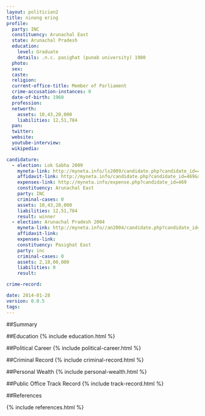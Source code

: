 ```yaml
---
layout: politician2
title: ninong ering
profile: 
  party: INC
  constituency: Arunachal East
  state: Arunachal Pradesh
  education: 
    level: Graduate
    details: .n.c. pasighat (punab university) 1980
  photo: 
  sex: 
  caste: 
  religion: 
  current-office-title: Member of Parliament
  crime-accusation-instances: 0
  date-of-birth: 1960
  profession: 
  networth: 
    assets: 10,43,20,000
    liabilities: 12,51,784
  pan: 
  twitter: 
  website: 
  youtube-interview: 
  wikipedia: 

candidature: 
  - election: Lok Sabha 2009
    myneta-link: http://myneta.info/ls2009/candidate.php?candidate_id=469
    affidavit-link: http://myneta.info/candidate.php?candidate_id=469&scan=original
    expenses-link: http://myneta.info/expense.php?candidate_id=469
    constituency: Arunachal East 
    party: INC
    criminal-cases: 0
    assets: 10,43,20,000
    liabilities: 12,51,784
    result: winner 
  - election: Arunachal Pradesh 2004
    myneta-link: http://myneta.info//an2004/candidate.php?candidate_id=103
    affidavit-link: 
    expenses-link: 
    constituency: Pasighat East 
    party: inc
    criminal-cases: 0
    assets: 2,18,00,000
    liabilities: 0
    result:  

crime-record: 

date: 2014-01-28
version: 0.0.5
tags: 
---
```

##Summary


##Education
{% include education.html %}


##Political Career
{% include political-career.html %}


##Criminal Record
{% include criminal-record.html %}


##Personal Wealth
{% include personal-wealth.html %}


##Public Office Track Record
{% include track-record.html %}


##References


{% include references.html %}